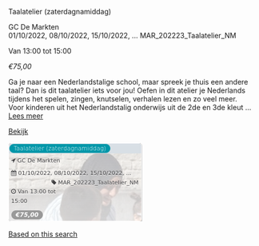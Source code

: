 Taalatelier (zaterdagnamiddag)

GC De Markten  
01/10/2022, 08/10/2022, 15/10/2022, ... MAR\_202223\_Taalatelier\_NM  

Van 13:00 tot 15:00

*€75,00*

  

Ga je naar een Nederlandstalige school, maar spreek je thuis een andere taal? Dan is dit taalatelier iets voor jou! Oefen in dit atelier je Nederlands tijdens het spelen, zingen, knutselen, verhalen lezen en zo veel meer.  
Voor kinderen uit het Nederlandstalig onderwijs uit de 2de en 3de kleut ...  
[Lees meer](https://tickets.vgc.be/activity/subscribe/MAR_202223_Taalatelier_NM)

[Bekijk](https://tickets.vgc.be/activity/subscribe/MAR_202223_Taalatelier_NM)

![](80394.png)

[Based on this search](https://tickets.vgc.be/activity/index?&vrijeplaatsen=1&Age%5B%5D=4%2C6&entity=244)